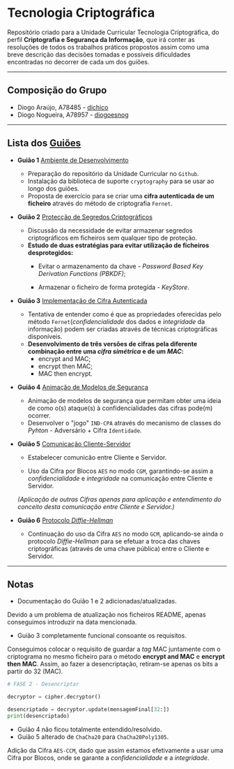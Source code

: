 # Tecnologia Criptográfica
Repositório criado para a Unidade Curricular Tecnologia Criptográfica, do perfil **Criptografia e Segurança da Informação**, que irá conter as resoluções de todos os trabalhos práticos propostos assim como uma breve descrição das decisões tomadas e possíveis dificuldades encontradas no decorrer de cada um dos guiões.

---

## **Composição do Grupo**
* Diogo Araújo, A78485 - [dichico](https://github.com/dichico)
* Diogo Nogueira, A78957 - [diogoesnog](https://github.com/diogoesnog)

---

## Lista dos [**Guiões**](https://github.com/uminho-miei-crypto/1920-TC/blob/master/doc/guioes.md)


- **Guião 1** [Ambiente de Desenvolvimento](https://github.com/uminho-miei-crypto/1920-G9/tree/master/Gui%C3%B5es/G1)   
  - Preparação do repositório da Unidade Curricular no ```Github```.
  - Instalação da biblioteca de suporte ```cryptography``` para se usar ao longo dos guiões.
  - Proposta de exercício para se criar uma **cifra autenticada de um ficheiro** através do método de criptografia ```Fernet```.
  
  
  
- **Guião 2** [Protecção de Segredos Criptográficos](https://github.com/uminho-miei-crypto/1920-G9/tree/master/Gui%C3%B5es/G2)
  - Discussão da necessidade de evitar armazenar segredos criptográficos em ficheiros sem qualquer tipo de proteção.
  - **Estudo de duas estratégias para evitar utilização de ficheiros desprotegidos:**
    - Evitar o armazenamento da chave - *Password Based Key Derivation Functions (PBKDF)*;
    
    - Armazenar o ficheiro de forma protegida - *KeyStore*.
    
      
  
- **Guião 3** [Implementação de Cifra Autenticada](https://github.com/uminho-miei-crypto/1920-G9/tree/master/Gui%C3%B5es/G3)
  - Tentativa de entender como é que as propriedades oferecidas pelo método ```Fernet```(*confidencialidade* dos dados e *integridade* da informação) podem ser criadas através de técnicas criptográficas disponíveis.
  - **Desenvolvimento de três versões de cifras pela diferente combinação entre uma *cifra simétrica* e de um *MAC*:**
     - encrypt and MAC;
     - encrypt then MAC;
     - MAC then encrypt.
     
     
  
- **Guião 4** [Animação de Modelos de Segurança](https://github.com/uminho-miei-crypto/1920-G9/tree/master/Gui%C3%B5es/G4)

    - Animação de modelos de segurança que permitam obter uma ideia de como o(s) ataque(s) à  confidencialidades das cifras pode(m) ocorrer.
    - Desenvolver o "jogo" ```IND-CPA``` através do mecanismo de classes do *Pyhton* - Adversário + Cifra ```Identidade```.
    
    
    
- **Guião 5** [Comunicação Cliente-Servidor](https://github.com/uminho-miei-crypto/1920-G9/tree/master/Gui%C3%B5es/G5)

    - Estabelecer comunicão entre Cliente e Servidor.
    
    - Uso da Cifra por Blocos ```AES``` no modo ```CGM```, garantindo-se assim a *confidencialidade* e *integridade* na comunicação entre Cliente e Servidor.
    
      
    
    *(Aplicação de outras Cifras apenas para aplicação e entendimento do conceito desta comunicação entre Cliente e Servidor.)*
    
    

- **Guião 6** [Protocolo *Diffie-Hellman*](https://github.com/uminho-miei-crypto/1920-G9/tree/master/Gui%C3%B5es/G6)
  
  - Continuação do uso da Cifra ```AES``` no modo ```GCM```, aplicando-se ainda o protocolo *Diffie-Hellman* para se efetuar a troca das chaves criptográficas (através de uma chave pública) entre o Cliente e Servidor.

---

## **Notas**

- Documentação do Guião 1 e 2 adicionadas/atualizadas. 

Devido a um problema de atualização nos ficheiros README, apenas conseguimos introduzir na data mencionada.

- Guião 3 completamente funcional consoante os requisitos.

Conseguimos colocar o requisito de guardar a *tag* MAC juntamente com o criptograma no mesmo ficheiro para o método **encrypt and MAC** e **encrypt then MAC**. Assim, ao fazer a desencriptação, retiram-se apenas os bits a partir do 32 (MAC).

```python
# FASE 2 - Desencriptar

decryptor = cipher.decryptor()

desencriptado = decryptor.update(mensagemFinal[32:])
print(desencriptado)
```
- Guião 4 não ficou totalmente entendido/resolvido.
- Guião 5 alterado de ```ChaCha20``` para ```ChaCha20Poly1305```. 

Adição da Cifra ```AES-CCM```, dado que assim estamos efetivamente a usar uma Cifra por Blocos, onde se garante a *confidencialidade* e a *integridade*.
